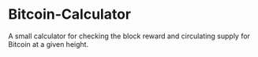 # Bitcoin-Calculator
A small calculator for checking the block reward and circulating supply for Bitcoin at a given height.
